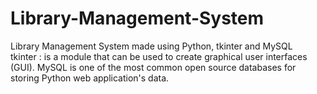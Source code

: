 # Library-Management-System

Library Management System made using Python, tkinter and MySQL  
tkinter : is a module that can be used to create graphical user interfaces (GUI). MySQL is one of the most common open source databases for storing Python web application's data.
